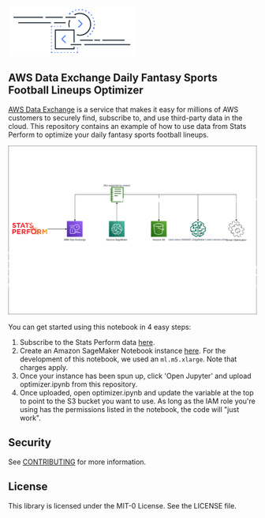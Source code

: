 ![Data Exchange logo](adx-logo.png)

## AWS Data Exchange Daily Fantasy Sports Football Lineups Optimizer

[AWS Data Exchange](https://aws.amazon.com/data-exchange/) is a service that makes it easy for millions of AWS customers to securely find, subscribe to, and use third-party data in the cloud. This repository contains an example of how to use data from Stats Perform to optimize your daily fantasy sports football lineups.

![Data Exchange diagram](adx-dfs-diagram.svg)

You can get started using this notebook in 4 easy steps:
1. Subscribe to the Stats Perform data [here](https://aws.amazon.com/marketplace/pp/prodview-tte3yvctdjs7a).
2. Create an Amazon SageMaker Notebook instance [here](https://console.aws.amazon.com/sagemaker/home?region=us-east-1#/notebook-instances). For the development of this notebook, we used an `ml.m5.xlarge`. Note that charges apply.
3. Once your instance has been spun up, click 'Open Jupyter' and upload optimizer.ipynb from this repository.
4. Once uploaded, open optimizer.ipynb and update the variable at the top to point to the S3 bucket you want to use. As long as the IAM role you're using has the permissions listed in the notebook, the code will "just work".

## Security

See [CONTRIBUTING](CONTRIBUTING.md#security-issue-notifications) for more information.

## License

This library is licensed under the MIT-0 License. See the LICENSE file.

